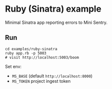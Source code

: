# Ruby (Sinatra) example

Minimal Sinatra app reporting errors to Mini Sentry.

## Run

```
cd examples/ruby-sinatra
ruby app.rb -p 5003
# visit http://localhost:5003/boom
```

Set env:
- `MS_BASE` (default `http://localhost:8000`)
- `MS_TOKEN` project ingest token

